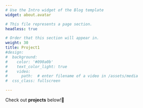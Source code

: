 ```yaml
---
# Use the Intro widget of the Blog template
widget: about.avatar

# This file represents a page section.
headless: true

# Order that this section will appear in.
weight: 30
title: Project1
#design:
#  background:
#    color: '#090a0b'
#    text_color_light: true
#    video:
#      path:  # enter filename of a video in /assets/media
#  css_class: fullscreen

---
```

Check out **projects** below!🌈